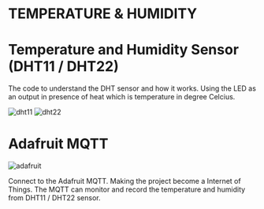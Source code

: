 # TEMPERATURE & HUMIDITY #

# Temperature and Humidity Sensor (DHT11 / DHT22)

  The code to understand the DHT sensor and how it works.
  Using the LED as an output in presence of heat which is temperature in degree Celcius.

![dht11](https://user-images.githubusercontent.com/44058064/49788996-cbf2a080-fd65-11e8-911f-a50d74505339.png)
![dht22](https://user-images.githubusercontent.com/44058064/49789026-dad95300-fd65-11e8-9cac-8596fce913a1.png)


# Adafruit MQTT
![adafruit](https://user-images.githubusercontent.com/44058064/49788672-eaa46780-fd64-11e8-8c34-c8aebabb943e.png)

  Connect to the Adafruit MQTT.
  Making the project become a Internet of Things.
  The MQTT can monitor and record the temperature and humidity from DHT11 / DHT22 sensor.
